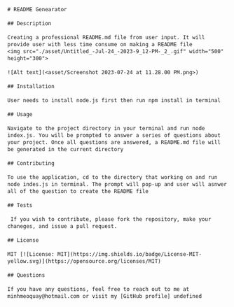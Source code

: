 

    # README Genearator 

    ## Description
    
    Creating a professional README.md file from user input. It will provide user with less time consume on making a README file
    <img src="./asset/Untitled_-Jul-24_-2023-9_12-PM-_2_.gif" width="500" height="300">

    ![Alt text](<asset/Screenshot 2023-07-24 at 11.28.00 PM.png>)

    ## Installation
    
    User needs to install node.js first then run npm install in terminal 
    
    ## Usage
    
    Navigate to the project directory in your terminal and run node index.js. You will be prompted to answer a series of questions about your project. Once all questions are answered, a README.md file will be generated in the current directory
    
    ## Contributing
    
    To use the application, cd to the directory that working on and run node indes.js in terminal. The prompt will pop-up and user will asnwer all of the question to create the README file
    
    ## Tests
    
     If you wish to contribute, please fork the repository, make your chaneges, and issue a pull request.
    
    ## License
    
    MIT [![License: MIT](https://img.shields.io/badge/License-MIT-yellow.svg)](https://opensource.org/licenses/MIT)
    
    ## Questions
    
    If you have any questions, feel free to reach out to me at minhmeoquay@hotmail.com or visit my [GitHub profile] undefined
